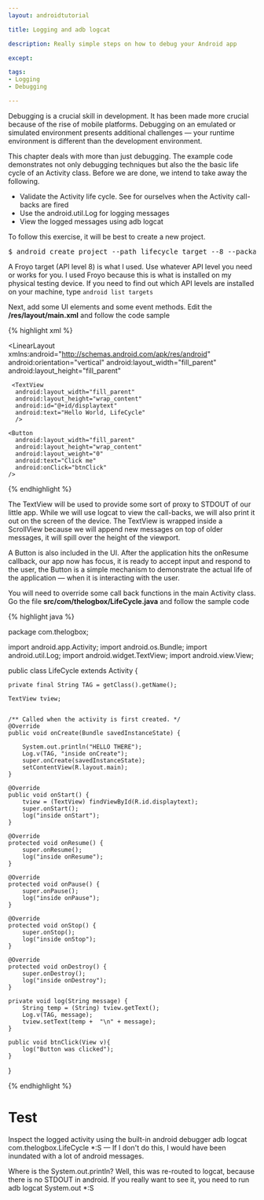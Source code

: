 ```yaml
---
layout: androidtutorial

title: Logging and adb logcat

description: Really simple steps on how to debug your Android app

except:

tags:
- Logging
- Debugging

---
```


Debugging is a crucial skill in development. It has been made more crucial because of the rise of mobile platforms. Debugging on an emulated or simulated environment presents additional challenges &mdash; your runtime environment is different than the development environment. 

This chapter deals with more than just debugging. The example code demonstrates not only debugging techniques but also the the basic life cycle of an Activity class.  Before we are done, we intend to take away the following.

- Validate the Activity life cycle. See for ourselves when the Activity call-backs are fired
- Use the android.util.Log for logging messages
- View the logged messages using adb logcat  


To follow this exercise, it will be best to create a new project.

<pre class='codeblock'>$ android create project --path lifecycle target --8 --package com.thelogbox --activity LifeCycle 
</pre>

A Froyo target (API level 8) is what I used. Use whatever API level you need or works for you. I used Froyo because this is what is installed on my physical testing device. If you need to find out which API levels are installed on your machine, type <code class="codeblock">android list targets</code>

Next, add some UI elements and some event methods. Edit the **/res/layout/main.xml** and follow the code sample

{% highlight xml %}
<?xml version="1.0" encoding="utf-8"?>
<LinearLayout xmlns:android="http://schemas.android.com/apk/res/android"
  android:orientation="vertical"
  android:layout_width="fill_parent"
  android:layout_height="fill_parent"
  >

  <ScrollView
    android:layout_width="fill_parent"
    android:layout_height="wrap_content"
    android:layout_weight="9">

     <TextView  
      android:layout_width="fill_parent" 
      android:layout_height="wrap_content"
	  android:id="@+id/displaytext" 
      android:text="Hello World, LifeCycle"
      />
  </ScrollView>

    <Button
	  android:layout_width="fill_parent"
	  android:layout_height="wrap_content"
	  android:layout_weight="0"
	  android:text="Click me"
	  android:onClick="btnClick"	
	/>
</LinearLayout>
{% endhighlight %}

The TextView will be used to provide some sort of proxy to STDOUT of our little app. While we will use logcat to view the call-backs, we will also print it out on the screen of the device. The TextView is wrapped inside a ScrollView because we will append  new messages on top of older messages, it will spill over the height of the viewport. 

A Button is also included in the UI. After the application hits the onResume callback, our app now has focus, it is ready to accept input and respond to the user, the Button is a simple mechanism to demonstrate the actual life of the application &mdash; when it is interacting with the user. 

You will need to override some call back functions in the main Activity class. Go the file **src/com/thelogbox/LifeCycle.java** and follow the sample code

{% highlight java %}

package com.thelogbox;

import android.app.Activity;
import android.os.Bundle;
import android.util.Log;
import android.widget.TextView;
import android.view.View;

public class LifeCycle extends Activity {
	
    private final String TAG = getClass().getName();
	
    TextView tview;
	
	
    /** Called when the activity is first created. */
    @Override
    public void onCreate(Bundle savedInstanceState) {
				
		System.out.println("HELLO THERE");
		Log.v(TAG, "inside onCreate");
        super.onCreate(savedInstanceState);
        setContentView(R.layout.main);
    }
	
	@Override
	public void onStart() {
		tview = (TextView) findViewById(R.id.displaytext);
		super.onStart();
		log("inside onStart");
	}
	
	@Override
	protected void onResume() {
		super.onResume();
		log("inside onResume");
	}
	
	@Override
	protected void onPause() {
		super.onPause();
		log("inside onPause");
	}
	
	@Override
	protected void onStop() {
		super.onStop();
		log("inside onStop");
	}

	@Override
	protected void onDestroy() {
		super.onDestroy();
		log("inside onDestroy");
	}
	
	private void log(String message) {		
		String temp = (String) tview.getText();
		Log.v(TAG, message);
		tview.setText(temp +  "\n" + message);
	}
	
	public void btnClick(View v){
		log("Button was clicked");
	}
}

{% endhighlight %}

# Test

Inspect the logged activity using the built-in android debugger <span class='codeblock'>adb logcat com.thelogbox.LifeCycle *:S </span> &mdash;  If I don't do this, I would have been inundated with a lot of android messages. 

Where is the System.out.println?  Well, this was re-routed to logcat, because there is no STDOUT in android. If you really want to see it, you need to run <span class='codeblock'>adb logcat System.out *:S </span>













